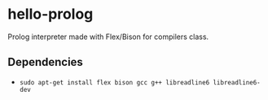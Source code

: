 # hello-prolog
Prolog interpreter made with Flex/Bison for compilers class.

## Dependencies
- `sudo apt-get install flex bison gcc g++ libreadline6 libreadline6-dev`
